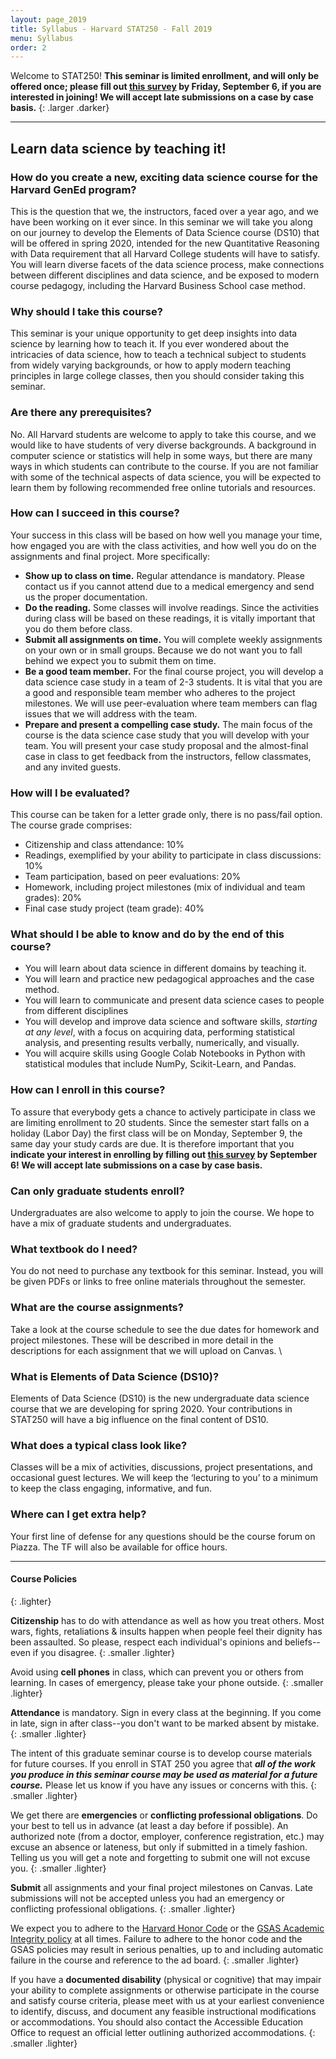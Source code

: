 ```yaml
---
layout: page_2019
title: Syllabus - Harvard STAT250 - Fall 2019
menu: Syllabus
order: 2
---
```


Welcome to STAT250! **This seminar is limited enrollment, and will only be offered once; please fill out [this survey](https://docs.google.com/forms/d/e/1FAIpQLSci5dnSypW6J7mNuCdlXb16Pu2-lTD_7XMFT9YjFu7SBcxdRQ/viewform?usp=sf_link) by Friday, September 6, if you are interested in joining! We will accept late submissions on a case by case basis.**
{: .larger .darker}

---

## Learn data science by teaching it!

### How do you create a new, exciting data science course for the Harvard GenEd program?

This is the question that we, the instructors, faced over a year ago, and we have been working on it ever since. In this seminar we will take you along on our journey to develop the Elements of Data Science course (DS10) that will be offered in spring 2020, intended for the new Quantitative Reasoning with Data requirement that all Harvard College students will have to satisfy. You will learn diverse facets of the data science process, make connections between different disciplines and data science, and be exposed to modern course pedagogy, including the Harvard Business School case method. 

### Why should I take this course?

This seminar is your unique opportunity to get deep insights into data science by learning how to teach it. If you ever wondered about the intricacies of data science, how to teach a technical subject to students from widely varying backgrounds, or how to apply modern teaching principles in large college classes, then you should consider taking this seminar. 

### Are there any prerequisites?

No. All Harvard students are welcome to apply to take this course, and we would like to have students of very diverse backgrounds. A background in computer science or statistics will help in some ways, but there are many ways in which students can contribute to the course. If you are not familiar with some of the technical aspects of data science, you will be expected to learn them by following recommended free online tutorials and resources.

### How can I succeed in this course?

Your success in this class will be based on how well you manage your time, how engaged you are with the class activities, and how well you do on the assignments and final project. More specifically:

- **Show up to class on time.** Regular attendance is mandatory. Please contact us if you cannot attend due to a medical emergency and send us the proper documentation.
- **Do the reading.** Some classes will involve readings. Since the activities during class will be based on these readings, it is vitally important that you do them before class.
- **Submit all assignments on time.** You will complete weekly assignments on your own or in small groups. Because we do not want you to fall behind we expect you to submit them on time.
- **Be a good team member.** For the final course project, you will develop a data science case study in a team of 2-3 students. It is vital that you are a good and responsible team member who adheres to the project milestones. We will use peer-evaluation where team members can flag issues that we will address with the team. 
- **Prepare and present a compelling case study.** The main focus of the course is the data science case study that you will develop with your team. You will present your case study proposal and the almost-final case in class to get feedback from the instructors, fellow classmates, and any invited guests.  

### How will I be evaluated?

This course can be taken for a letter grade only, there is no pass/fail option. The course grade comprises:

- Citizenship and class attendance: 10%
- Readings, exemplified by your ability to participate in class discussions: 10%
- Team participation, based on peer evaluations: 20%
- Homework, including project milestones (mix of individual and team grades): 20%
- Final case study project (team grade): 40%

### What should I be able to know and do by the end of this course?

- You will learn about data science in different domains by teaching it.
- You will learn and practice new pedagogical approaches and the case method.
- You will learn to communicate and present data science cases to people from different disciplines
- You will develop and improve data science and software skills, *starting at any level*, with a focus on acquiring data, performing statistical analysis, and presenting results verbally, numerically, and visually.
- You will acquire skills using Google Colab Notebooks in Python with statistical modules that include NumPy, Scikit-Learn, and Pandas.

### How can I enroll in this course?

To assure that everybody gets a chance to actively participate in class we are limiting enrollment to 20 students. Since the semester start falls on a holiday (Labor Day) the first class will be on Monday, September 9, the same day your study cards are due. It is therefore important that you **indicate your interest in enrolling by filling out [this survey](https://docs.google.com/forms/d/e/1FAIpQLSci5dnSypW6J7mNuCdlXb16Pu2-lTD_7XMFT9YjFu7SBcxdRQ/viewform?usp=sf_link) by September 6! We will accept late submissions on a case by case basis.**

### Can only graduate students enroll?

Undergraduates are also welcome to apply to join the course. We hope to have a mix of graduate students and undergraduates.

### What textbook do I need?

You do not need to purchase any textbook for this seminar. Instead, you will be given PDFs or links to free online materials throughout the semester.

### What are the course assignments?

Take a look at the course schedule to see the due dates for homework and project milestones. These will be described in more detail in the descriptions for each assignment that we will upload on Canvas. \

### What is Elements of Data Science (DS10)?

Elements of Data Science (DS10) is the new undergraduate data science course that we are developing for spring 2020. Your contributions in STAT250 will have a big influence on the final content of DS10.

### What does a typical class look like?

Classes will be a mix of activities, discussions, project presentations, and occasional guest lectures. We will keep the ‘lecturing to you’ to a minimum to keep the class engaging, informative, and fun.

### Where can I get extra help?

Your first line of defense for any questions should be the course forum on Piazza. The TF will also be available for office hours.

---

#### Course Policies
{: .lighter}

**Citizenship** has to do with attendance as well as how you treat others. Most wars, fights, retaliations & insults happen when people feel their dignity has been assaulted. So please, respect each individual's opinions and beliefs--even if you disagree.
{: .smaller .lighter}

Avoid using **cell phones** in class, which can prevent you or others from learning. In cases of emergency, please take your phone outside.
{: .smaller .lighter}

**Attendance** is mandatory. Sign in every class at the beginning. If you come in late, sign in after class--you don't want to be marked absent by mistake.
{: .smaller .lighter}

The intent of this graduate seminar course is to develop course materials for future courses. If you enroll in STAT 250 you agree that ***all of the work you produce in this seminar course may be used as material for a future course.*** Please let us know if you have any issues or concerns with this.
{: .smaller .lighter}

We get there are **emergencies** or **conflicting professional obligations**. Do your best to tell us in advance (at least a day before if possible). An authorized note (from a doctor, employer, conference registration, etc.) may excuse an absence or lateness, but only if submitted in a timely fashion. Telling us you will get a note and forgetting to submit one will not excuse you.
{: .smaller .lighter}

**Submit** all assignments and your final project milestones on Canvas. Late submissions will not be accepted unless you had an emergency or conflicting professional obligations.
{: .smaller .lighter}

We expect you to adhere to the [Harvard Honor Code](https://honor.fas.harvard.edu/honor-code) or the [GSAS Academic Integrity policy](https://gsas.harvard.edu/codes-conduct/academic-integrity/) at all times. Failure to adhere to the honor code and the GSAS policies may result in serious penalties, up to and including automatic failure in the course and reference to the ad board.
{: .smaller .lighter}

If you have a **documented disability** (physical or cognitive) that may impair your ability to complete assignments or otherwise participate in the course and satisfy course criteria, please meet with us at your earliest convenience to identify, discuss, and document any feasible instructional modifications or accommodations. You should also contact the Accessible Education Office to request an official letter outlining authorized accommodations.
{: .smaller .lighter}
